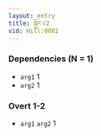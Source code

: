 ```yaml
---
layout: entry
title: སྐྱོང་√2
vid: Hill:0081
---
```

### Dependencies (N = 1)
* `arg1` 1
* `arg2` 1


### Overt 1-2
* `arg1` `arg2` 1
